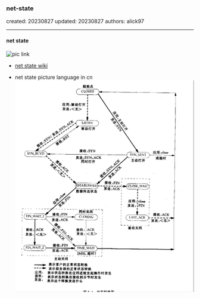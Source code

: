 ### net-state

created: 20230827 updated: 20230827 authors: alick97

---

#### net state
![pic link](https://upload.wikimedia.org/wikipedia/commons/f/f6/Tcp_state_diagram_fixed_new.svg)
- [net state wiki](https://commons.wikimedia.org/wiki/File:Tcp_state_diagram_fixed_new.svg)


- net state picture language in cn 
![net state picture language in cn](/images/net_state.png)
